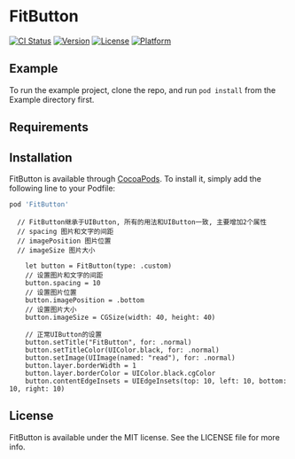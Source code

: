 # FitButton

[![CI Status](https://img.shields.io/travis/倪龙昌/FitButton.svg?style=flat)](https://travis-ci.org/倪龙昌/FitButton)
[![Version](https://img.shields.io/cocoapods/v/FitButton.svg?style=flat)](https://cocoapods.org/pods/FitButton)
[![License](https://img.shields.io/cocoapods/l/FitButton.svg?style=flat)](https://cocoapods.org/pods/FitButton)
[![Platform](https://img.shields.io/cocoapods/p/FitButton.svg?style=flat)](https://cocoapods.org/pods/FitButton)

## Example

To run the example project, clone the repo, and run `pod install` from the Example directory first.

## Requirements

## Installation

FitButton is available through [CocoaPods](https://cocoapods.org). To install
it, simply add the following line to your Podfile:

```ruby
pod 'FitButton'
```
      // FitButton继承于UIButton, 所有的用法和UIButton一致, 主要增加2个属性
      // spacing 图片和文字的间距
      // imagePosition 图片位置
      // imageSize 图片大小
      
        let button = FitButton(type: .custom)
        // 设置图片和文字的间距
        button.spacing = 10
        // 设置图片位置
        button.imagePosition = .bottom
        // 设置图片大小
        button.imageSize = CGSize(width: 40, height: 40)

        // 正常UIButton的设置
        button.setTitle("FitButton", for: .normal)
        button.setTitleColor(UIColor.black, for: .normal)
        button.setImage(UIImage(named: "read"), for: .normal)
        button.layer.borderWidth = 1
        button.layer.borderColor = UIColor.black.cgColor
        button.contentEdgeInsets = UIEdgeInsets(top: 10, left: 10, bottom: 10, right: 10)

## License

FitButton is available under the MIT license. See the LICENSE file for more info.
